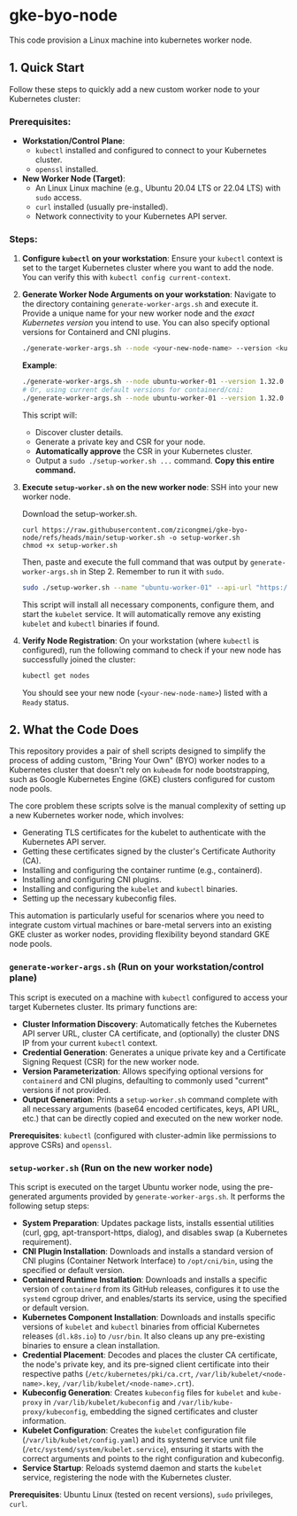 # gke-byo-node

This code provision a Linux machine into kubernetes worker node.

## 1. Quick Start

Follow these steps to quickly add a new custom worker node to your Kubernetes cluster:

### Prerequisites:

*   **Workstation/Control Plane**:
    *   `kubectl` installed and configured to connect to your Kubernetes cluster.
    *   `openssl` installed.
*   **New Worker Node (Target)**:
    *   An Linux Linux machine (e.g., Ubuntu 20.04 LTS or 22.04 LTS) with `sudo` access.
    *   `curl` installed (usually pre-installed).
    *   Network connectivity to your Kubernetes API server.

### Steps:

1.  **Configure `kubectl` on your workstation**:
    Ensure your `kubectl` context is set to the target Kubernetes cluster where you want to add the node. You can verify this with `kubectl config current-context`.

2.  **Generate Worker Node Arguments on your workstation**:
    Navigate to the directory containing `generate-worker-args.sh` and execute it. Provide a unique name for your new worker node and the *exact Kubernetes version* you intend to use. You can also specify optional versions for Containerd and CNI plugins.
    ```bash
    ./generate-worker-args.sh --node <your-new-node-name> --version <kubernetes-version> [--containerd-version <version>] [--cni-version <version>]
    ```
    **Example**:
    ```bash
    ./generate-worker-args.sh --node ubuntu-worker-01 --version 1.32.0 --containerd-version 1.7.22 --cni-version 1.5.1
    # Or, using current default versions for containerd/cni:
    ./generate-worker-args.sh --node ubuntu-worker-01 --version 1.32.0
    ```
    This script will:
    *   Discover cluster details.
    *   Generate a private key and CSR for your node.
    *   **Automatically approve** the CSR in your Kubernetes cluster.
    *   Output a `sudo ./setup-worker.sh ...` command. **Copy this entire command.**

3.  **Execute `setup-worker.sh` on the new worker node**:
    SSH into your new worker node. 
    
    Download the setup-worker.sh.
    ```
    curl https://raw.githubusercontent.com/zicongmei/gke-byo-node/refs/heads/main/setup-worker.sh -o setup-worker.sh
    chmod +x setup-worker.sh
    ```
    Then, paste and execute the full command that was output by `generate-worker-args.sh` in Step 2. Remember to run it with `sudo`.
    ```bash
    sudo ./setup-worker.sh --name "ubuntu-worker-01" --api-url "https://34.123.45.67" --ca-cert-base64 "..." --node-private-key-base64 "..." --node-client-cert-base64 "..." --cluster-dns-ip "10.96.0.10" --version "1.32.0" --containerd-version "1.7.22" --cni-version "1.5.1"
    ```
    This script will install all necessary components, configure them, and start the `kubelet` service. It will automatically remove any existing `kubelet` and `kubectl` binaries if found.

4.  **Verify Node Registration**:
    On your workstation (where `kubectl` is configured), run the following command to check if your new node has successfully joined the cluster:
    ```bash
    kubectl get nodes
    ```
    You should see your new node (`<your-new-node-name>`) listed with a `Ready` status.

## 2. What the Code Does

This repository provides a pair of shell scripts designed to simplify the process of adding custom, "Bring Your Own" (BYO) worker nodes to a Kubernetes cluster that doesn't rely on `kubeadm` for node bootstrapping, such as Google Kubernetes Engine (GKE) clusters configured for custom node pools.

The core problem these scripts solve is the manual complexity of setting up a new Kubernetes worker node, which involves:
*   Generating TLS certificates for the kubelet to authenticate with the Kubernetes API server.
*   Getting these certificates signed by the cluster's Certificate Authority (CA).
*   Installing and configuring the container runtime (e.g., containerd).
*   Installing and configuring CNI plugins.
*   Installing and configuring the `kubelet` and `kubectl` binaries.
*   Setting up the necessary kubeconfig files.

This automation is particularly useful for scenarios where you need to integrate custom virtual machines or bare-metal servers into an existing GKE cluster as worker nodes, providing flexibility beyond standard GKE node pools.

### `generate-worker-args.sh` (Run on your workstation/control plane)

This script is executed on a machine with `kubectl` configured to access your target Kubernetes cluster. Its primary functions are:
*   **Cluster Information Discovery**: Automatically fetches the Kubernetes API server URL, cluster CA certificate, and (optionally) the cluster DNS IP from your current `kubectl` context.
*   **Credential Generation**: Generates a unique private key and a Certificate Signing Request (CSR) for the new worker node.
*   **Version Parameterization**: Allows specifying optional versions for `containerd` and CNI plugins, defaulting to commonly used "current" versions if not provided.
*   **Output Generation**: Prints a `setup-worker.sh` command complete with all necessary arguments (base64 encoded certificates, keys, API URL, etc.) that can be directly copied and executed on the new worker node.

**Prerequisites**: `kubectl` (configured with cluster-admin like permissions to approve CSRs) and `openssl`.

### `setup-worker.sh` (Run on the new worker node)

This script is executed on the target Ubuntu worker node, using the pre-generated arguments provided by `generate-worker-args.sh`. It performs the following setup steps:
*   **System Preparation**: Updates package lists, installs essential utilities (curl, gpg, apt-transport-https, dialog), and disables swap (a Kubernetes requirement).
*   **CNI Plugin Installation**: Downloads and installs a standard version of CNI plugins (Container Network Interface) to `/opt/cni/bin`, using the specified or default version.
*   **Containerd Runtime Installation**: Downloads and installs a specific version of `containerd` from its GitHub releases, configures it to use the `systemd` cgroup driver, and enables/starts its service, using the specified or default version.
*   **Kubernetes Component Installation**: Downloads and installs specific versions of `kubelet` and `kubectl` binaries from official Kubernetes releases (`dl.k8s.io`) to `/usr/bin`. It also cleans up any pre-existing binaries to ensure a clean installation.
*   **Credential Placement**: Decodes and places the cluster CA certificate, the node's private key, and its pre-signed client certificate into their respective paths (`/etc/kubernetes/pki/ca.crt`, `/var/lib/kubelet/<node-name>.key`, `/var/lib/kubelet/<node-name>.crt`).
*   **Kubeconfig Generation**: Creates `kubeconfig` files for `kubelet` and `kube-proxy` in `/var/lib/kubelet/kubeconfig` and `/var/lib/kube-proxy/kubeconfig`, embedding the signed certificates and cluster information.
*   **Kubelet Configuration**: Creates the `kubelet` configuration file (`/var/lib/kubelet/config.yaml`) and its systemd service unit file (`/etc/systemd/system/kubelet.service`), ensuring it starts with the correct arguments and points to the right configuration and kubeconfig.
*   **Service Startup**: Reloads systemd daemon and starts the `kubelet` service, registering the node with the Kubernetes cluster.

**Prerequisites**: Ubuntu Linux (tested on recent versions), `sudo` privileges, `curl`.